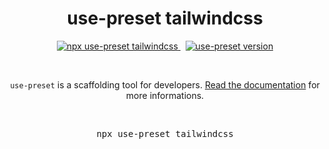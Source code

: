 <p align="center">
  <h1 align="center">use-preset tailwindcss</h1>
  <p align="center">
    <a href="https://github.com/use-preset/use-preset/releases">
      <img alt="npx use-preset tailwindcss" src="https://img.shields.io/badge/use--preset-preset-blue?style=flat-square">
    </a>
    &nbsp;
    <a href="https://www.npmjs.com/package/use-preset">
      <img alt="use-preset version" src="https://img.shields.io/npm/v/use-preset?color=32c854&style=flat-square&label=use-preset">
    </a>
  </p>
  <br />
  <p align="center">
    <code>use-preset</code> is a scaffolding tool for developers. <a href="https://docs.usepreset.dev/">Read the documentation</a> for more informations.
  </p>
  <br />
  <pre align="center">npx use-preset tailwindcss</pre>
  &nbsp;
<p>

